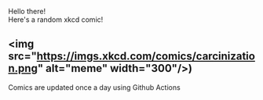 Hello there! <br>Here's a random xkcd comic!<br>
## <img src="<a href= "https://imgs.xkcd.com/comics/carcinization.png">https://imgs.xkcd.com/comics/carcinization.png</a>" alt="meme" width="300"/>)<br>
Comics are updated once a day using Github Actions